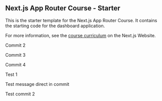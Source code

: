 ## Next.js App Router Course - Starter

This is the starter template for the Next.js App Router Course. It contains the starting code for the dashboard application.

For more information, see the [course curriculum](https://nextjs.org/learn) on the Next.js Website.

Commit 2

Commit 3

Commit 4

Test 1

Test message direct in commit

Test commit 2
